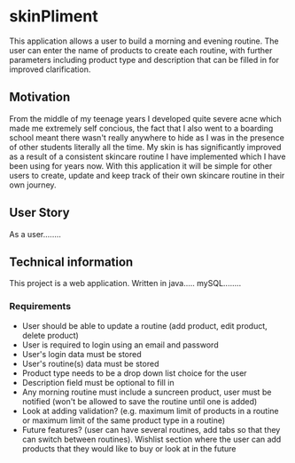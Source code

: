 # skinPliment
This application allows a user to build a morning and evening routine. The user can enter the name of products to create each routine, with further parameters including product type and description that can be filled in for improved clarification.
## Motivation
From the middle of my teenage years I developed quite severe acne which made me extremely self concious, the fact that I also went to a boarding school meant there wasn't really anywhere to hide as I was in the presence of other students literally all the time. My skin is has significantly improved as a result of a consistent skincare routine I have implemented which I have been using for years now. With this application it will be simple for other users to create, update and keep track of their own skincare routine in their own journey. 
##  User Story
As a user........
## Technical information
This project is a web application. Written in java..... mySQL........ 

### Requirements
- User should be able to update a routine (add product, edit product, delete product)
- User is required to login using an email and password
- User's login data must be stored
- User's routine(s) data must be stored
- Product type needs to be a drop down list choice for the user
- Description field must be optional to fill in
- Any morning routine must include a suncreen product, user must be notified (won't be allowed to save the routine until one is added)
- Look at adding validation? (e.g. maximum limit of products in a routine or maximum limit of the same product type in a routine)
- Future features? (user can have several routines, add tabs so that they can switch between routines). Wishlist section where the user can add products that they would like to buy or look at in the future 
